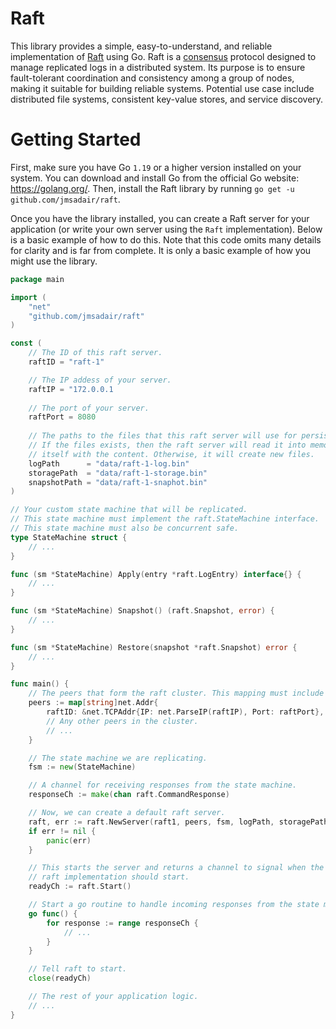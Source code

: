 # Raft
This library provides a simple, easy-to-understand, and reliable implementation of [Raft](https://en.wikipedia.org/wiki/Raft_(algorithm)) using Go. Raft is a [consensus](https://en.wikipedia.org/wiki/Consensus_(computer_science)) protocol designed to manage replicated logs in a distributed system. Its purpose is to ensure fault-tolerant coordination and consistency among a group of nodes, making it suitable for building reliable systems. Potential use case include distributed file systems, consistent key-value stores, and service discovery.

# Getting Started
First, make sure you have Go `1.19` or a higher version installed on your system. You can download and install Go from the official Go website: https://golang.org/. Then, install the Raft library by running `go get -u github.com/jmsadair/raft`.

Once you have the library installed, you can create a Raft server for your application (or write your own server using the `Raft` implementation). Below is a basic
example of how to do this. Note that this code omits many details for clarity and is far from complete. It is only a basic example of how you might use the library.

```go
package main

import (
    "net"
    "github.com/jmsadair/raft"
)

const (
    // The ID of this raft server.
    raftID = "raft-1"

    // The IP addess of your server.
    raftIP = "172.0.0.1
    
    // The port of your server.
    raftPort = 8080
    
    // The paths to the files that this raft server will use for persisting its state.
    // If the files exists, then the raft server will read it into memory and initialize
    // itself with the content. Otherwise, it will create new files.
    logPath      = "data/raft-1-log.bin"
    storagePath  = "data/raft-1-storage.bin"
    snapshotPath = "data/raft-1-snaphot.bin"
)

// Your custom state machine that will be replicated.
// This state machine must implement the raft.StateMachine interface.
// This state machine must also be concurrent safe.
type StateMachine struct {
    // ...
}

func (sm *StateMachine) Apply(entry *raft.LogEntry) interface{} {
    // ...
}

func (sm *StateMachine) Snapshot() (raft.Snapshot, error) {
    // ...
}

func (sm *StateMachine) Restore(snapshot *raft.Snapshot) error {
    // ...
}

func main() {
    // The peers that form the raft cluster. This mapping must include this server as well.
    peers := map[string]net.Addr{
        raftID: &net.TCPAddr{IP: net.ParseIP(raftIP), Port: raftPort},
        // Any other peers in the cluster.
        // ...
    }

    // The state machine we are replicating.
    fsm := new(StateMachine)

    // A channel for receiving responses from the state machine.
    responseCh := make(chan raft.CommandResponse)

    // Now, we can create a default raft server.
    raft, err := raft.NewServer(raft1, peers, fsm, logPath, storagePath, snapshotPath, responseCh)
    if err != nil {
        panic(err)
    }

    // This starts the server and returns a channel to signal when the underlying
    // raft implementation should start.
    readyCh := raft.Start()

    // Start a go routine to handle incoming responses from the state machine
    go func() {
        for response := range responseCh {
            // ...
        }
    }

    // Tell raft to start.
    close(readyCh)

    // The rest of your application logic.
    // ...
}
```
